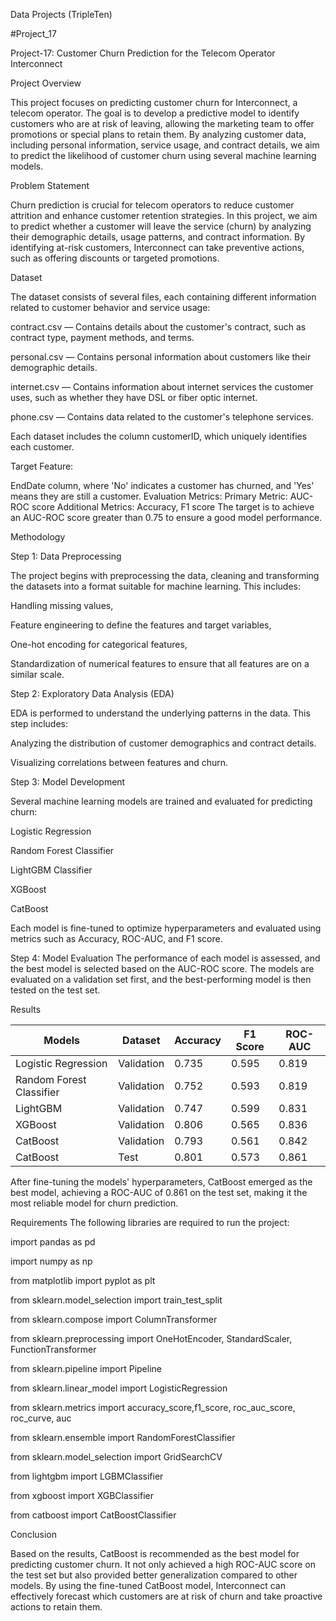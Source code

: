 Data Projects (TripleTen)
 
 #Project_17

Project-17: Customer Churn Prediction for the Telecom Operator Interconnect

Project Overview

This project focuses on predicting customer churn for Interconnect, a telecom operator. The goal is to develop a predictive model to identify customers who are at risk of leaving, allowing the marketing team to offer promotions or special plans to retain them. By analyzing customer data, including personal information, service usage, and contract details, we aim to predict the likelihood of customer churn using several machine learning models.

Problem Statement

Churn prediction is crucial for telecom operators to reduce customer attrition and enhance customer retention strategies. In this project, we aim to predict whether a customer will leave the service (churn) by analyzing their demographic details, usage patterns, and contract information. By identifying at-risk customers, Interconnect can take preventive actions, such as offering discounts or targeted promotions.

Dataset

The dataset consists of several files, each containing different information related to customer behavior and service usage:

contract.csv — Contains details about the customer's contract, such as contract type, payment methods, and terms.

personal.csv — Contains personal information about customers like their demographic details.

internet.csv — Contains information about internet services the customer uses, such as whether they have DSL or fiber optic internet.

phone.csv — Contains data related to the customer's telephone services.

Each dataset includes the column customerID, which uniquely identifies each customer.

Target Feature:

EndDate column, where 'No' indicates a customer has churned, and 'Yes' means they are still a customer.
Evaluation Metrics:
Primary Metric: AUC-ROC score
Additional Metrics: Accuracy, F1 score
The target is to achieve an AUC-ROC score greater than 0.75 to ensure a good model performance.

Methodology

Step 1: Data Preprocessing

The project begins with preprocessing the data, cleaning and transforming the datasets into a format suitable for machine learning. This includes:

Handling missing values,

Feature engineering to define the features and target variables,

One-hot encoding for categorical features,

Standardization of numerical features to ensure that all features are on a similar scale.

Step 2: Exploratory Data Analysis (EDA)

EDA is performed to understand the underlying patterns in the data. This step includes:

Analyzing the distribution of customer demographics and contract details.

Visualizing correlations between features and churn.


Step 3: Model Development

Several machine learning models are trained and evaluated for predicting churn:

Logistic Regression

Random Forest Classifier

LightGBM Classifier

XGBoost

CatBoost

Each model is fine-tuned to optimize hyperparameters and evaluated using metrics such as Accuracy, ROC-AUC, and F1 score.


Step 4: Model Evaluation
The performance of each model is assessed, and the best model is selected based on the AUC-ROC score. The models are evaluated on a validation set first, and the best-performing model is then tested on the test set.


Results

|         Models	          |    Dataset	   |    Accuracy  |	  F1 Score  | 	ROC-AUC  |
|--------------------------|---------------|--------------|-------------|-----------|
|  Logistic Regression	    |   Validation	 |    0.735	    |    0.595	   |   0.819   |
| Random Forest Classifier |	 Validation	  |    0.752	    |    0.593    | 	0.819    |
|  LightGBM	               |   Validation  |	  0.747	     |    0.599	   |   0.831   |
|  XGBoost	                |   Validation	 |    0.806     |	   0.565	   |   0.836   |
|  CatBoost                | 	 Validation	 |    0.793	    |    0.561	   |   0.842   |
|  CatBoost	               |   Test	       |    0.801	    |    0.573	   |   0.861   |


After fine-tuning the models' hyperparameters, CatBoost emerged as the best model, achieving a ROC-AUC of 0.861 on the test set, making it the most reliable model for churn prediction.

Requirements
The following libraries are required to run the project:

  import pandas as pd
  
  import numpy as np
  
  from matplotlib import pyplot as plt
  
  from sklearn.model_selection import train_test_split
  
  from sklearn.compose import ColumnTransformer
  
  from sklearn.preprocessing import OneHotEncoder, StandardScaler, FunctionTransformer
  
  from sklearn.pipeline import Pipeline
  
  from sklearn.linear_model import LogisticRegression
  
  from sklearn.metrics import accuracy_score,f1_score, roc_auc_score, roc_curve, auc
  
  from sklearn.ensemble import RandomForestClassifier
  
  from sklearn.model_selection import GridSearchCV
  
  from lightgbm import LGBMClassifier
  
  from xgboost import XGBClassifier 
  
  from catboost import CatBoostClassifier 



Conclusion

Based on the results, CatBoost is recommended as the best model for predicting customer churn. It not only achieved a high ROC-AUC score on the test set but also provided better generalization compared to other models. By using the fine-tuned CatBoost model, Interconnect can effectively forecast which customers are at risk of churn and take proactive actions to retain them.

